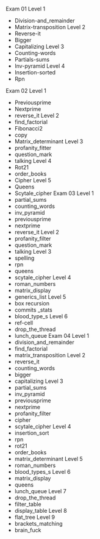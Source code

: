 Exam 01
Level 1
- Division-and_remainder
- Matrix-transposition
Level 2
- Reverse-it
- Bigger
- Capitalizing
Level 3
- Counting-words
- Partials-sums
- Inv-pyramid
Level 4
- Insertion-sorted
- Rpn

Exam 02
Level 1
- Previousprime
- Nextprime
- reverse_it
Level 2
- find_factorial
- Fibonacci2
- copy
- Matrix_determinant
Level 3
- profanity_fitter
- question_mark
- talking
Level 4
- Rot21
- order_books
- Cipher
Level 5
- Queens
- Scytale_cipher
Exam 03
Level 1
- partial_sums
- counting_words
- inv_pyramid
- previousprime
- nextprime
- reverse_it
Level 2
- profanity_filter
- question_mark
- talking
Level 3
- spelling
- rpn
- queens
- scytale_cipher
Level 4
- roman_numbers
- matrix_display
- generics_list
Level 5
- box recursion
- commits _stats
- blood_type_s
Level 6
- ref-cell
- drop_the_thread
- lunch_queue
Exam 04
Level 1
- division_and_remainder
- find_factorial
- matrix_transposition
Level 2
- reverse_it
- counting_words
- bigger
- capitalizing
Level 3
- partial_sums
- inv_pyramid
- previousprime
- nextprime
- profanity_filter
- cipher
- scytale_cipher
Level 4
- insertion_sort
- rpn
- rot21
- order_books
- matrix_determinant
Level 5
- roman_numbers
- blood_types_s
Level 6
- matrix_display
- queens
- lunch_queue
Level 7
- drop_the_thread
- filter_table
- display_table
Level 8
- flat_tree
Level 9
- brackets_matching
- brain_fuck